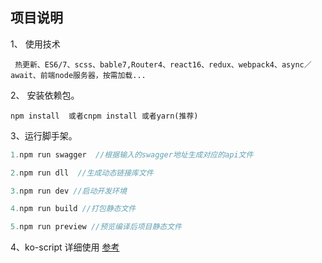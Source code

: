 ## 项目说明
1、 使用技术
```text
 热更新、ES6/7、scss、bable7,Router4、react16、redux、webpack4、async／await、前端node服务器，按需加载...
```

2、 安装依赖包。
```
npm install  或者cnpm install 或者yarn(推荐)

```

3、运行脚手架。
 ```js
 1.npm run swagger  //根据输入的swagger地址生成对应的api文件

 2.npm run dll  //生成动态链接库文件

 3.npm run dev //启动开发环境

 4.npm run build //打包静态文件

 5.npm run preview //预览编译后项目静态文件

 ```

4、ko-script  详细使用 [参考](https://www.npmjs.com/package/ko-script) 
